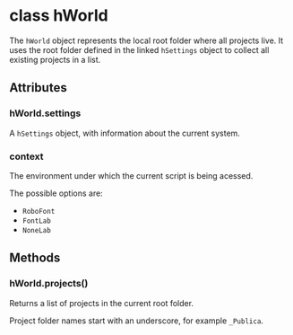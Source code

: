 class hWorld
============

The `hWorld` object represents the local root folder where all projects live. It uses the root folder defined in the linked `hSettings` object to collect all existing projects in a list.

Attributes
----------

### hWorld.settings

A `hSettings` object, with information about the current system.

### context

The environment under which the current script is being acessed.

The possible options are:

- `RoboFont`
- `FontLab`
- `NoneLab`

Methods
-------

### hWorld.projects()

Returns a list of projects in the current root folder.

Project folder names start with an underscore, for example `_Publica`.
